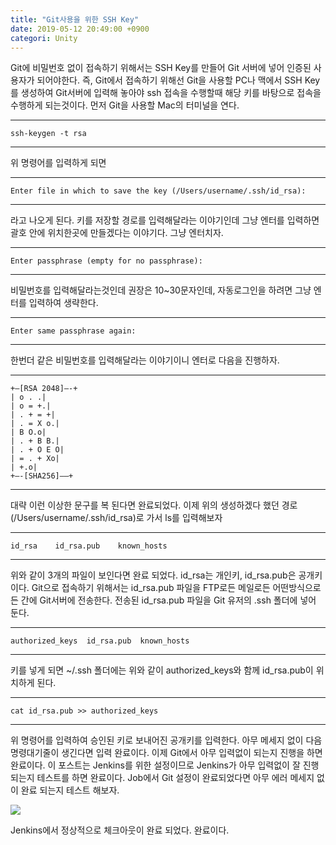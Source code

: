 ```yaml
---
title: "Git사용을 위한 SSH Key"
date: 2019-05-12 20:49:00 +0900
categori: Unity
---
```


Git에 비밀번호 없이 접속하기 위해서는 SSH Key를 만들어 Git 서버에 넣어 인증된 사용자가 되어야한다. 즉, Git에서 접속하기 위해선 Git을 사용할 PC나 맥에서 SSH Key를 생성하여 Git서버에 입력해 놓아야 ssh 접속을 수행할때 해당 키를 바탕으로 접속을 수행하게 되는것이다.
먼저 Git을 사용할 Mac의 터미널을 연다.

---
```console
ssh-keygen -t rsa
```
---
위 명령어를 입력하게 되면

---
```console
Enter file in which to save the key (/Users/username/.ssh/id_rsa):
```
---

라고 나오게 된다. 키를 저장할 경로를 입력해달라는 이야기인데 그냥 엔터를 입력하면 괄호 안에 위치한곳에 만들겠다는 이야기다. 그냥 엔터치자.

---
```console
Enter passphrase (empty for no passphrase):
```
---

비밀번호를 입력해달라는것인데 권장은 10~30문자인데, 자동로그인을 하려면 그냥 엔터를 입력하여 생략한다.

---
```console
Enter same passphrase again:
```
---

한번더 같은 비밀번호를 입력해달라는 이야기이니 엔터로 다음을 진행하자.

---
```console
+—[RSA 2048]—-+
| o . .|
| o = +.|
| . + = +|
| . = X o.|
| B O.o|
| . + B B.|
| . + O E O|
| = . + Xo|
| +.o|
+—-[SHA256]—–+
```
---
대략 이런 이상한 문구를 복 된다면 완료되었다. 이제 위의 생성하겠다 했던 경로(/Users/username/.ssh/id_rsa)로 가서 ls를 입력해보자

---
```console
id_rsa    id_rsa.pub    known_hosts
```
---
위와 같이 3개의 파일이 보인다면 완료 되었다. id_rsa는 개인키, id_rsa.pub은 공개키이다.
Git으로 접속하기 위해서는 id_rsa.pub 파일을 FTP로든 메일로든 어떤방식으로든 간에 Git서버에 전송한다.
전송된 id_rsa.pub 파일을 Git 유저의 .ssh 폴더에 넣어 둔다.

---
```console
authorized_keys  id_rsa.pub  known_hosts
```
---
키를 넣게 되면 ~/.ssh 폴더에는 위와 같이 authorized_keys와 함께 id_rsa.pub이 위치하게 된다.

---
```console
cat id_rsa.pub >> authorized_keys
```
---
위 명령어를 입력하여 승인된 키로 보내어진 공개키를 입력한다. 아무 메세지 없이 다음 명령대기줄이 생긴다면 입력 완료이다.
이제 Git에서 아무 입력없이 되는지 진행을 하면 완료이다.
이 포스트는 Jenkins를 위한 설정이므로 Jenkins가 아무 입력없이 잘 진행되는지 테스트를 하면 완료이다.
Job에서 Git 설정이 완료되었다면 아무 에러 메세지 없이 완료 되는지 테스트 해보자.

![](http://project.toki-labs.com:83/wp-content/uploads/2017/10/14-1-1.png)

Jenkins에서 정상적으로 체크아웃이 완료 되었다. 완료이다.
